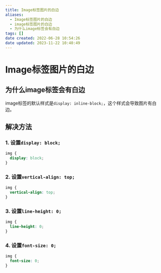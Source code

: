 ```yaml
---
title: Image标签图片的白边
aliases:
  - Image标签图片的白边
  - image标签图片的白边
  - 为什么image标签会有白边
tags: []
date created: 2022-06-28 10:54:26
date updated: 2023-11-22 10:40:49
---
```


# Image标签图片的白边

## 为什么image标签会有白边

image标签的默认样式是`display: inline-block;`，这个样式会导致图片有白边。

## 解决方法

### 1. 设置`display: block;`

```css
img {
  display: block;
}
```

### 2. 设置`vertical-align: top;`

```css
img {
  vertical-align: top;
}
```

### 3. 设置`line-height: 0;`

```css
img {
  line-height: 0;
}
```

### 4. 设置`font-size: 0;`

```css
img {
  font-size: 0;
}
```
